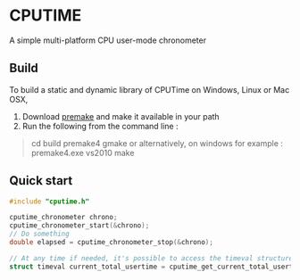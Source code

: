 CPUTIME
=======
A simple multi-platform CPU user-mode chronometer

Build
-----
To build a static and dynamic library of CPUTime on Windows, Linux or Mac OSX,

1. Download [premake](http://premake.github.io/) and make it available in your path
2. Run the following from the command line :
> cd build
> premake4 gmake
or alternatively, on windows for example :
> premake4.exe vs2010
> make

Quick start
-----------
```C
#include "cputime.h"

cputime_chronometer chrono;
cputime_chronometer_start(&chrono);
// Do something
double elapsed = cputime_chronometer_stop(&chrono);

// At any time if needed, it's possible to access the timeval structure of the total elapsed usermode time
struct timeval current_total_usertime = cputime_get_current_total_usertime();